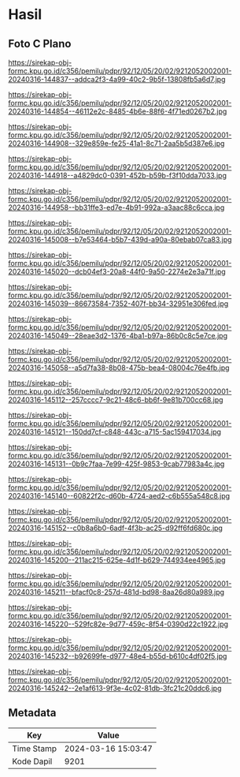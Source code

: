 # Hasil

## Foto C Plano

https://sirekap-obj-formc.kpu.go.id/c356/pemilu/pdpr/92/12/05/20/02/9212052002001-20240316-144837--addca2f3-4a99-40c2-9b5f-13808fb5a6d7.jpg

https://sirekap-obj-formc.kpu.go.id/c356/pemilu/pdpr/92/12/05/20/02/9212052002001-20240316-144854--46112e2c-8485-4b6e-88f6-4f71ed0267b2.jpg

https://sirekap-obj-formc.kpu.go.id/c356/pemilu/pdpr/92/12/05/20/02/9212052002001-20240316-144908--329e859e-fe25-41a1-8c71-2aa5b5d387e6.jpg

https://sirekap-obj-formc.kpu.go.id/c356/pemilu/pdpr/92/12/05/20/02/9212052002001-20240316-144918--a4829dc0-0391-452b-b59b-f3f10dda7033.jpg

https://sirekap-obj-formc.kpu.go.id/c356/pemilu/pdpr/92/12/05/20/02/9212052002001-20240316-144958--bb31ffe3-ed7e-4b91-992a-a3aac88c6cca.jpg

https://sirekap-obj-formc.kpu.go.id/c356/pemilu/pdpr/92/12/05/20/02/9212052002001-20240316-145008--b7e53464-b5b7-439d-a90a-80ebab07ca83.jpg

https://sirekap-obj-formc.kpu.go.id/c356/pemilu/pdpr/92/12/05/20/02/9212052002001-20240316-145020--dcb04ef3-20a8-44f0-9a50-2274e2e3a71f.jpg

https://sirekap-obj-formc.kpu.go.id/c356/pemilu/pdpr/92/12/05/20/02/9212052002001-20240316-145039--86673584-7352-407f-bb34-32951e306fed.jpg

https://sirekap-obj-formc.kpu.go.id/c356/pemilu/pdpr/92/12/05/20/02/9212052002001-20240316-145049--28eae3d2-1376-4ba1-b97a-86b0c8c5e7ce.jpg

https://sirekap-obj-formc.kpu.go.id/c356/pemilu/pdpr/92/12/05/20/02/9212052002001-20240316-145058--a5d7fa38-8b08-475b-bea4-08004c76e4fb.jpg

https://sirekap-obj-formc.kpu.go.id/c356/pemilu/pdpr/92/12/05/20/02/9212052002001-20240316-145112--257cccc7-9c21-48c6-bb6f-9e81b700cc68.jpg

https://sirekap-obj-formc.kpu.go.id/c356/pemilu/pdpr/92/12/05/20/02/9212052002001-20240316-145121--150dd7cf-c848-443c-a715-5ac159417034.jpg

https://sirekap-obj-formc.kpu.go.id/c356/pemilu/pdpr/92/12/05/20/02/9212052002001-20240316-145131--0b9c7faa-7e99-425f-9853-9cab77983a4c.jpg

https://sirekap-obj-formc.kpu.go.id/c356/pemilu/pdpr/92/12/05/20/02/9212052002001-20240316-145140--60822f2c-d60b-4724-aed2-c6b555a548c8.jpg

https://sirekap-obj-formc.kpu.go.id/c356/pemilu/pdpr/92/12/05/20/02/9212052002001-20240316-145152--c0b8a6b0-6adf-4f3b-ac25-d92ff6fd680c.jpg

https://sirekap-obj-formc.kpu.go.id/c356/pemilu/pdpr/92/12/05/20/02/9212052002001-20240316-145200--211ac215-625e-4d1f-b629-744934ee4965.jpg

https://sirekap-obj-formc.kpu.go.id/c356/pemilu/pdpr/92/12/05/20/02/9212052002001-20240316-145211--bfacf0c8-257d-481d-bd98-8aa26d80a989.jpg

https://sirekap-obj-formc.kpu.go.id/c356/pemilu/pdpr/92/12/05/20/02/9212052002001-20240316-145220--529fc82e-9d77-459c-8f54-0390d22c1922.jpg

https://sirekap-obj-formc.kpu.go.id/c356/pemilu/pdpr/92/12/05/20/02/9212052002001-20240316-145232--b92699fe-d977-48e4-b55d-b610c4df02f5.jpg

https://sirekap-obj-formc.kpu.go.id/c356/pemilu/pdpr/92/12/05/20/02/9212052002001-20240316-145242--2e1af613-9f3e-4c02-81db-3fc21c20ddc6.jpg


## Metadata

| Key        | Value               |
| ---------- | ------------------- |
| Time Stamp | 2024-03-16 15:03:47 |
| Kode Dapil | 9201                |



